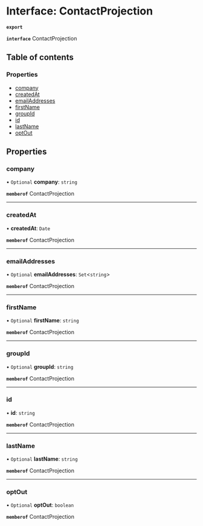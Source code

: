 # Interface: ContactProjection

**`export`**

**`interface`** ContactProjection

## Table of contents

### Properties

- [company](ContactProjection.md#company)
- [createdAt](ContactProjection.md#createdat)
- [emailAddresses](ContactProjection.md#emailaddresses)
- [firstName](ContactProjection.md#firstname)
- [groupId](ContactProjection.md#groupid)
- [id](ContactProjection.md#id)
- [lastName](ContactProjection.md#lastname)
- [optOut](ContactProjection.md#optout)

## Properties

### company

• `Optional` **company**: `string`

**`memberof`** ContactProjection

___

### createdAt

• **createdAt**: `Date`

**`memberof`** ContactProjection

___

### emailAddresses

• `Optional` **emailAddresses**: `Set`<`string`\>

**`memberof`** ContactProjection

___

### firstName

• `Optional` **firstName**: `string`

**`memberof`** ContactProjection

___

### groupId

• `Optional` **groupId**: `string`

**`memberof`** ContactProjection

___

### id

• **id**: `string`

**`memberof`** ContactProjection

___

### lastName

• `Optional` **lastName**: `string`

**`memberof`** ContactProjection

___

### optOut

• `Optional` **optOut**: `boolean`

**`memberof`** ContactProjection
